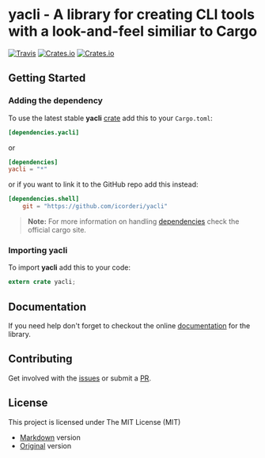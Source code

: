 # yacli - A library for creating CLI tools with a look-and-feel similiar to Cargo
[![Travis](https://img.shields.io/travis/icorderi/yacli.svg)](https://travis-ci.org/icorderi/yacli)
[![Crates.io](https://img.shields.io/crates/v/yacli.svg)](https://crates.io/crates/yacli)
[![Crates.io](https://img.shields.io/crates/l/yacli.svg)](https://github.com/icorderi/yacli/blob/master/LICENSE/mit.md)

## Getting Started

### Adding the dependency

To use the latest stable **yacli** [crate] add this to your `Cargo.toml`:

```toml
[dependencies.yacli]
```

or

```toml
[dependencies]
yacli = "*"
```

or if you want to link it to the GitHub repo add this instead:

```toml
[dependencies.shell]
    git = "https://github.com/icorderi/yacli"
```

> **Note:** For more information on handling [dependencies] check the official cargo site.

[crate]: https://crates.io/crates/yacli
[dependencies]: http://doc.crates.io/guide.html#adding-dependencies

### Importing yacli

To import **yacli** add this to your code:

```rust
extern crate yacli;
```

## Documentation

If you need help don't forget to checkout the online [documentation] for the library.

[documentation]: http://icorderi.github.io/yacli/doc/yacli

## Contributing

Get involved with the [issues] or submit a [PR].

[issues]: https://github.com/icorderi/yacli/issues
[PR]: https://github.com/icorderi/yacli/pulls

## License

This project is licensed under The MIT License (MIT)
* [Markdown](LICENSE/mit.md) version
* [Original](LICENSE/mit.txt) version
